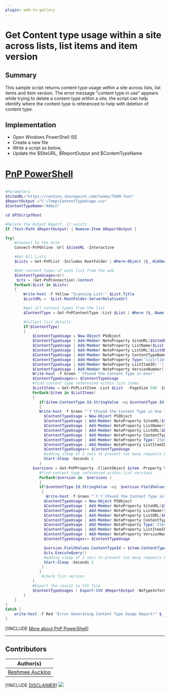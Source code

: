 ```yaml
---
plugin: add-to-gallery
---
```


# Get Content type usage within a site across lists, list items and item version

## Summary

This sample script returns content type usage within a site across lists, list items and item version. The error message "content type in use" appears while trying to delete a content type within a site, the script can help identify where the content type is referenced to help with deletion of content type.

## Implementation

- Open Windows PowerShell ISE
- Create a new file
- Write a script as below,
- Update the $SiteURL, $ReportOutput and $ContentTypeName

# [PnP PowerShell](#tab/pnpps)
```powershell

#Parameters
$SiteURL="https://contoso.sharepoint.com/teams/TEAM-Test"
$ReportOutput ="C:\Temp\ContentTypeUsage.csv"
$ContentTypeName="Admin"

cd $PSScriptRoot

#Delete the Output Report, if exists
If (Test-Path $ReportOutput) { Remove-Item $ReportOutput }

Try{
    #Connect to the Site       
    Connect-PnPOnline -Url $SiteURL -Interactive

    #Get All Lists
    $Lists = Get-PnPList -Includes RootFolder | Where-Object {$_.Hidden -eq $False}

    #Get content types of each list from the web
    $ContentTypeUsages=@()
     $ctx = (Get-PnPConnection).Context
    ForEach($List in $Lists)
    {
        Write-host -f Yellow "Scanning List:" $List.Title
        $ListURL =  $List.RootFolder.ServerRelativeUrl

        #get all content types from the list
        $ContentType = Get-PnPContentType -List $List | Where {$_.Name -eq $ContentTypeName}

        #Collect list details
        If($ContentType)
        {
            $ContentTypeUsage = New-Object PSObject
            $ContentTypeUsage | Add-Member NoteProperty SiteURL($SiteURL)
            $ContentTypeUsage | Add-Member NoteProperty ListName($List.Title)
            $ContentTypeUsage | Add-Member NoteProperty ListURL($ListURL)
            $ContentTypeUsage | Add-Member NoteProperty ContentTypeName($ContentType.Name)
            $ContentTypeUsage | Add-Member NoteProperty Type('list/library')
            $ContentTypeUsage | Add-Member NoteProperty ListItemID('')
            $ContentTypeUsage | Add-Member NoteProperty VersionNumber('')
            Write-host -f Green "`tFound the Content Type in Use!"
            $ContentTypeUsages+= $ContentTypeUsage
            #find content type referenced within list items
            $ListItems = Get-PnPListItem -List $List  -PageSize 500 -IncludeContentType
            ForEach($item in $ListItems)
            {
               if($item.ContentType.Id.StringValue -eq $contentType.Id.StringValue)
               {
               Write-host -f Green "`t`tFound the Content Type in Use for item id " + $item.id
                 $ContentTypeUsage = New-Object PSObject
                 $ContentTypeUsage | Add-Member NoteProperty SiteURL($SiteURL)
                 $ContentTypeUsage | Add-Member NoteProperty ListName($List.Title)
                 $ContentTypeUsage | Add-Member NoteProperty ListURL($ListURL)
                 $ContentTypeUsage | Add-Member NoteProperty ContentTypeName($ContentType.Name)
                 $ContentTypeUsage | Add-Member NoteProperty Type('Item/FileItem')
                 $ContentTypeUsage | Add-Member NoteProperty ListItemID($item.Id)
                 $ContentTypeUsages+= $ContentTypeUsage
                 #adding sleep of 2 secs to prevent too many requests being sent which might cause the script to fail
                 Start-Sleep -Seconds 2
               }
            $versions = Get-PnPProperty -ClientObject $item -Property Versions              
               #find content type referenced within list versions
               ForEach($version in  $versions )
               {
               if($contentType.Id.StringValue -eq  $version.FieldValues.ContentTypeId.StringValue)
                {
                  Write-host -f Green "`t`t`tFound the Content Type in Use for version " + $version.VersionLabel + "pertaining to item id " + $item.id
                 $ContentTypeUsage = New-Object PSObject
                 $ContentTypeUsage | Add-Member NoteProperty SiteURL($SiteURL)
                 $ContentTypeUsage | Add-Member NoteProperty ListName($List.Title)
                 $ContentTypeUsage | Add-Member NoteProperty ListURL($ListURL)
                 $ContentTypeUsage | Add-Member NoteProperty ContentTypeName($ContentType.Name)
                 $ContentTypeUsage | Add-Member NoteProperty Type('ItemVersion/FileVersion')
                 $ContentTypeUsage | Add-Member NoteProperty ListItemID($item.Id)
                 $ContentTypeUsage | Add-Member NoteProperty VersionNumber($version.VersionLabel)
                 $ContentTypeUsages+= $ContentTypeUsage

                 $version.FieldValues.ContentTypeId = $item.ContentType.Id
                 $ctx.ExecuteQuery()
                 #adding sleep of 2 secs to prevent too many requests being sent which might cause the script to fail
                 Start-Sleep -Seconds 2
                }
               }
                #check list version
            }
            #Export the result to CSV file
            $ContentTypeUsages | Export-CSV $ReportOutput -NoTypeInformation -Append
        }
    }
}
Catch {
    write-host -f Red "Error Generating Content Type Usage Report!" $_.Exception.Message
}
```
[!INCLUDE [More about PnP PowerShell](../../docfx/includes/MORE-PNPPS.md)]
***

## Contributors

| Author(s) |
|-----------|
| [Reshmee Auckloo](https://github.com/reshmee011)|

[!INCLUDE [DISCLAIMER](../../docfx/includes/DISCLAIMER.md)]
<img src="https://m365-visitor-stats.azurewebsites.net/script-samples/scripts/spo-get-contenttype-usage-listitem-listversion" aria-hidden="true" />